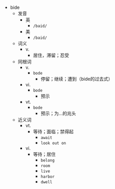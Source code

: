 - bide
  - 发音
    - 英
      - `/baid/`
    - 美
      - `/baid/`
  - 词义
    - v.
      - 居住，滞留；忍受
  - 同根词
    - v.
      - `bode`
        - 停留；继续；遭到（bide的过去式）
    - vi.
      - `bode`
        - 预示
    - vt.
      - `bode`
        - 预示；为…的兆头
  - 近义词
    - vt.
      - 等待；面临；禁得起
        - `await`
        - `look out on`
    - vi.
      - 等待；居住
        - `belong`
        - `room`
        - `live`
        - `harbor`
        - `dwell`
